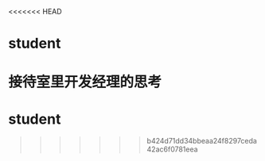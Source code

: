 <<<<<<< HEAD
# student

接待室里开发经理的思考
=======
# student
>>>>>>> b424d71dd34bbeaa24f8297ceda42ac6f0781eea
